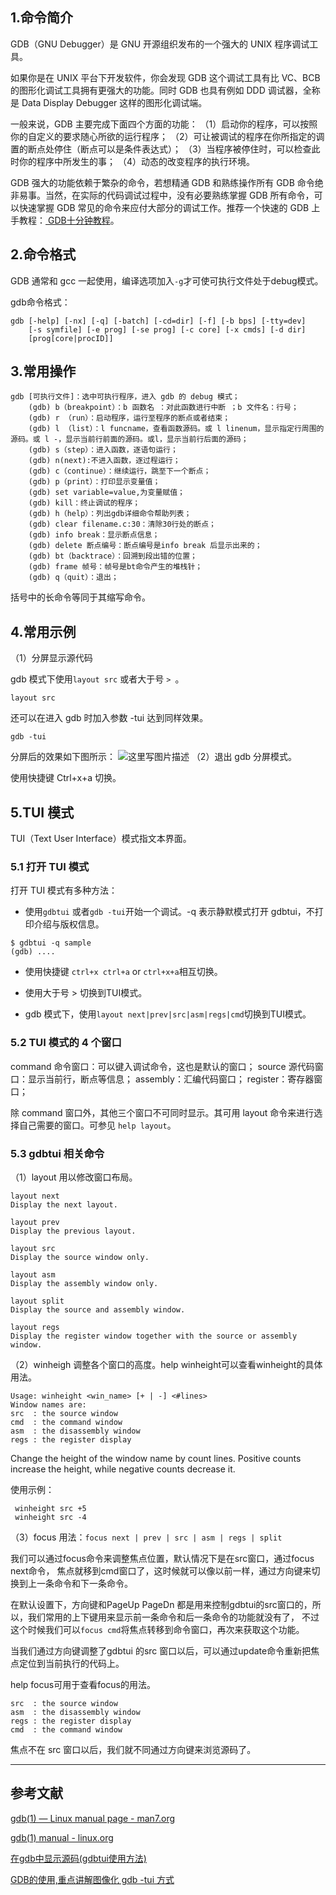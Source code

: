 ## 1.命令简介
GDB（GNU Debugger）是 GNU 开源组织发布的一个强大的 UNIX 程序调试工具。

如果你是在 UNIX 平台下开发软件，你会发现 GDB 这个调试工具有比 VC、BCB 的图形化调试工具拥有更强大的功能。同时 GDB 也具有例如 DDD 调试器，全称是 Data Display Debugger 这样的图形化调试端。 

一般来说，GDB 主要完成下面四个方面的功能： 
（1）启动你的程序，可以按照你的自定义的要求随心所欲的运行程序； 
（2）可让被调试的程序在你所指定的调置的断点处停住（断点可以是条件表达式）； 
（3）当程序被停住时，可以检查此时你的程序中所发生的事；
（4）动态的改变程序的执行环境。

GDB 强大的功能依赖于繁杂的命令，若想精通 GDB 和熟练操作所有 GDB 命令绝非易事。当然，在实际的代码调试过程中，没有必要熟练掌握 GDB 所有命令，可以快速掌握 GDB 常见的命令来应付大部分的调试工作。推荐一个快速的 GDB 上手教程：[ GDB十分钟教程](http://blog.csdn.net/liigo/article/details/582231)。

## 2.命令格式

GDB 通常和 gcc 一起使用，编译选项加入`-g`才可使可执行文件处于debug模式。

gdb命令格式：
```shell
gdb [-help] [-nx] [-q] [-batch] [-cd=dir] [-f] [-b bps] [-tty=dev]
	[-s symfile] [-e prog] [-se prog] [-c core] [-x cmds] [-d dir]
	[prog[core|procID]]
```

## 3.常用操作
```shell
gdb [可执行文件]：选中可执行程序，进入 gdb 的 debug 模式；
	(gdb) b（breakpoint）：b 函数名 ：对此函数进行中断 ；b 文件名：行号；
	(gdb) r （run）：启动程序，运行至程序的断点或者结束；
	(gdb) l （list）：l funcname，查看函数源码。或 l linenum，显示指定行周围的源码。或 l -，显示当前行前面的源码。或l，显示当前行后面的源码；
	(gdb) s（step）：进入函数，逐语句运行；
	(gdb) n(next):不进入函数，逐过程运行；
	(gdb) c（continue）：继续运行，跳至下一个断点；
	(gdb) p（print）：打印显示变量值；
	(gdb) set variable=value,为变量赋值；
	(gdb) kill：终止调试的程序；
	(gdb) h（help）：列出gdb详细命令帮助列表；
	(gdb) clear filename.c:30：清除30行处的断点；
	(gdb) info break：显示断点信息；
	(gdb) delete 断点编号：断点编号是info break 后显示出来的；
	(gdb) bt（backtrace）：回溯到段出错的位置；
	(gdb) frame 帧号：帧号是bt命令产生的堆栈针；
	(gdb) q（quit）：退出；
```
括号中的长命令等同于其缩写命令。

## 4.常用示例
（1）分屏显示源代码

gdb 模式下使用`layout src` 或者大于号 `> `。
```shell
layout src
```
还可以在进入 gdb 时加入参数 -tui 达到同样效果。
```shell
gdb -tui
```

分屏后的效果如下图所示：
![这里写图片描述](https://imgconvert.csdnimg.cn/aHR0cDovL2ltZy5ibG9nLmNzZG4ubmV0LzIwMTUxMjEzMTcxMTM2OTM3?x-oss-process=image/format,png)
（2）退出 gdb 分屏模式。

使用快捷键 Ctrl+x+a 切换。

## 5.TUI 模式

TUI（Text User Interface）模式指文本界面。

### 5.1 打开 TUI 模式
打开 TUI 模式有多种方法：
- 使用`gdbtui` 或者`gdb -tui`开始一个调试。-q 表示静默模式打开 gdbtui，不打印介绍与版权信息。
```
$ gdbtui -q sample
(gdb) ....
```

- 使用快捷键 `ctrl+x ctrl+a` or `ctrl+x+a`相互切换。

- 使用大于号 > 切换到TUI模式。

- gdb 模式下，使用`layout next|prev|src|asm|regs|cmd`切换到TUI模式。

### 5.2 TUI 模式的 4 个窗口
command 命令窗口：可以键入调试命令，这也是默认的窗口；
source 源代码窗口：显示当前行，断点等信息；
assembly：汇编代码窗口；
register：寄存器窗口；

除 command 窗口外，其他三个窗口不可同时显示。其可用 layout 命令来进行选择自己需要的窗口。可参见 `help layout`。

### 5.3 gdbtui 相关命令
（1）layout
用以修改窗口布局。
```
layout next 
Display the next layout.  

layout prev 
Display the previous layout.  

layout src 
Display the source window only.  

layout asm 
Display the assembly window only.  

layout split 
Display the source and assembly window.  

layout regs 
Display the register window together with the source or assembly window. 
```
（2）winheigh
调整各个窗口的高度。help winheight可以查看winheight的具体用法。
```
Usage: winheight <win_name> [+ | -] <#lines>
Window names are:
src  : the source window
cmd  : the command window
asm  : the disassembly window
regs : the register display
```
Change the height of the window name by count lines. Positive counts increase the height, while negative counts decrease it. 

使用示例：
```
 winheight src +5
 winheight src -4
```

（3）focus
用法：`focus next | prev | src | asm | regs | split `

我们可以通过focus命令来调整焦点位置，默认情况下是在src窗口，通过focus next命令， 焦点就移到cmd窗口了，这时候就可以像以前一样，通过方向键来切换到上一条命令和下一条命令。

在默认设置下，方向键和PageUp PageDn 都是用来控制gdbtui的src窗口的，所以，我们常用的上下键用来显示前一条命令和后一条命令的功能就没有了， 不过这个时候我们可以`focus cmd`将焦点转移到命令窗口，再次来获取这个功能。

当我们通过方向键调整了gdbtui 的src 窗口以后，可以通过update命令重新把焦点定位到当前执行的代码上。

help focus可用于查看focus的用法。
```
src  : the source window
asm  : the disassembly window
regs : the register display
cmd  : the command window
```
焦点不在 src 窗口以后，我们就不同通过方向键来浏览源码了。

---
## 参考文献
[gdb(1) — Linux manual page - man7.org](https://man7.org/linux/man-pages/man1/gdb.1.html)

[gdb(1) manual - linux.org](https://www.linux.org/docs/man1/gdb.html)

[在gdb中显示源码(gdbtui使用方法)](http://www.360doc.com/content/14/0325/15/15064667_363606885.shtml)

[GDB的使用,重点讲解图像化 gdb -tui 方式 ](http://laokaddk.blog.51cto.com/368606/945057/)
